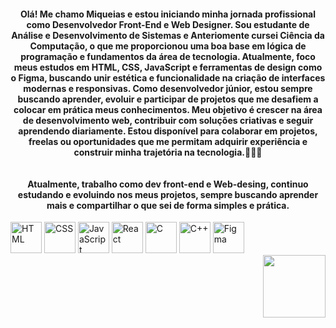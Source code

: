 <h4 align="center">Olá! Me chamo Miqueias e estou iniciando minha jornada profissional como Desenvolvedor Front-End e Web Designer. Sou estudante de Análise e Desenvolvimento de Sistemas e Anteriomente cursei Ciência da Computação, o que me proporcionou uma boa base em lógica de programação e fundamentos da área de tecnologia. Atualmente, foco meus estudos em HTML, CSS, JavaScript e ferramentas de design como o Figma, buscando unir estética e funcionalidade na criação de interfaces modernas e responsivas. Como desenvolvedor júnior, estou sempre buscando aprender, evoluir e participar de projetos que me desafiem a colocar em prática meus conhecimentos. Meu objetivo é crescer na área de desenvolvimento web, contribuir com soluções criativas e seguir aprendendo diariamente. Estou disponível para colaborar em projetos, freelas ou oportunidades que me permitam adquirir experiência e construir minha trajetória na tecnologia.👨🏾‍💻<br><br><br>Atualmente, trabalho como dev front-end e Web-desing, continuo estudando e evoluindo nos meus projetos, sempre buscando aprender mais e compartilhar o que sei de forma simples e prática.</h4>

    
        
    
<icone>
    <div aling="right">
        <img height="50" src="https://cdn.jsdelivr.net/gh/devicons/devicon/icons/html5/html5-original.svg" alt="HTML">
        <img height="50" src="https://cdn.jsdelivr.net/gh/devicons/devicon/icons/css3/css3-original.svg" alt="CSS">
        <img height="50" src="https://cdn.jsdelivr.net/gh/devicons/devicon/icons/javascript/javascript-original.svg" alt="JavaScript">
        <img height="50" src="https://cdn.jsdelivr.net/gh/devicons/devicon/icons/react/react-original.svg" alt="React">
        <img height="50" src="https://cdn.jsdelivr.net/gh/devicons/devicon/icons/c/c-original.svg" alt="C">
        <img height="50" src="https://cdn.jsdelivr.net/gh/devicons/devicon/icons/cplusplus/cplusplus-original.svg" alt="C++">
        <img height="50" src="https://cdn.jsdelivr.net/gh/devicons/devicon/icons/figma/figma-original.svg" alt="Figma">
    </div>



<div align="right">
  <img height="100" src="https://media1.tenor.com/m/_HKvSrpwPGYAAAAC/oikawa-toru.gif"  />
</div>






<br clear="both">


<!--
**miqueiashayes/miqueiashayes** is a ✨ _special_ ✨ repository because its `README.md` (this file) appears on your GitHub profile.

Here are some ideas to get you started:


